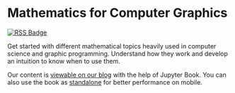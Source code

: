 # Mathematics for Computer Graphics

[![RSS Badge](https://img.shields.io/static/v1?label=RSS&message=Follow&color=success&logo=rss)](https://github.com/learn-computer-graphics/mathematics/commits.atom)

Get started with different mathematical topics heavily used in computer science and graphic programming. Understand how they work and develop an intuition to know when to use them.

Our content is [viewable on our blog](https://learn-computer-graphics.com/mathematics/) with the help of Jupyter Book. You can also use the book as [standalone](https://mathematics.learn-computer-graphics.com/) for better performance on mobile.
